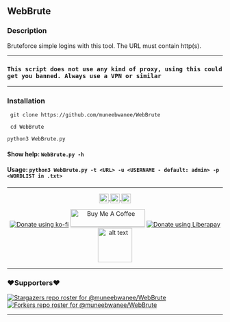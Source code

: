 ## WebBrute

### Description
Bruteforce simple logins with this tool. The URL must contain http(s). 

---

### `This script does not use any kind of proxy, using this could get you banned. Always use a VPN or similar`

---

### Installation
``` git clone https://github.com/muneebwanee/WebBrute``` 

``` cd WebBrute``` 

```python3 WebBrute.py``` 

#### Show help: ```WebBrute.py -h``` 

#### Usage: ```python3 WebBrute.py -t <URL> -u <USERNAME - default: admin> -p <WORDLIST in .txt>``` 

---

<p align="center">
<a href="https://twitter.com/muneebwanee">
  <img align="center" alt="Twitter| Twitter" width="22px" src="https://cdn.jsdelivr.net/npm/simple-icons@v3/icons/twitter.svg" />
</a>
<a href="https://www.instagram.com/muneebwanee/">
  <img align="center" alt="Instagram" width="22px" src="https://cdn.jsdelivr.net/npm/simple-icons@v3/icons/instagram.svg" />
</a>
<a href="https://github.com/muneebwanee">
  <img align="center" alt="GitHub" width="22px" src="https://cdn.jsdelivr.net/npm/simple-icons@3.5.0/icons/github.svg" />
</a>
 </p>
 <p align="center">
<a href="https://ko-fi.com/muneb"><img alt="Donate using ko-fi" src="https://www.ko-fi.com/img/githubbutton_sm.svg"></a>
<a href="https://www.buymeacoffee.com/muneebwanee" target="buymeacoffee"><img src="https://www.buymeacoffee.com/assets/img/custom_images/orange_img.png" alt="Buy Me A Coffee" style="height: 41px !important;width: 174px !important;box-shadow: 0px 3px 2px 0px rgba(190, 190, 190, 0.5) !important;-webkit-box-shadow: 0px 3px 2px 0px rgba(190, 190, 190, 0.5) !important;" ></a>
<a href="https://liberapay.com/muneeb/donate"><img alt="Donate using Liberapay" src="https://liberapay.com/assets/widgets/donate.svg"></a>
<a href="https://saweria.co/muneeb"><img src="https://upload.wikimedia.org/wikipedia/commons/7/72/Logo_dana_blue.svg" alt="alt text" width="80" height="80"></a>
</p>

---
### ❤️Supporters❤️
[![Stargazers repo roster for @muneebwanee/WebBrute](https://reporoster.com/stars/muneebwanee/WebBrute)](https://github.com/muneebwanee/WebBrute/stargazers)
[![Forkers repo roster for @muneebwanee/WebBrute](https://reporoster.com/forks/muneebwanee/WebBrute)](https://github.com/muneebwanee/WebBrute/network/members)

---
